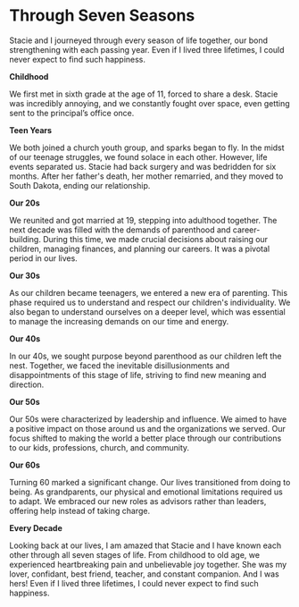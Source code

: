 # Through Seven Seasons

Stacie and I journeyed through every season of life together, our bond strengthening with each passing year. Even if I
lived three lifetimes, I could never expect to find such happiness.

**Childhood**  

We first met in sixth grade at the age of 11, forced to share a desk. Stacie was incredibly annoying, and we constantly
fought over space, even getting sent to the principal’s office once.

**Teen Years**  

We both joined a church youth group, and sparks began to fly. In the midst of our teenage struggles, we found solace in
each other. However, life events separated us. Stacie had back surgery and was bedridden for six months. After her
father's death, her mother remarried, and they moved to South Dakota, ending our relationship.

**Our 20s**  

We reunited and got married at 19, stepping into adulthood together. The next decade was filled with the demands of
parenthood and career-building. During this time, we made crucial decisions about raising our children, managing
finances, and planning our careers. It was a pivotal period in our lives.

**Our 30s**  

As our children became teenagers, we entered a new era of parenting. This phase required us to understand and respect
our children's individuality. We also began to understand ourselves on a deeper level, which was essential to manage the
increasing demands on our time and energy.

**Our 40s**  

In our 40s, we sought purpose beyond parenthood as our children left the nest. Together, we faced the inevitable
disillusionments and disappointments of this stage of life, striving to find new meaning and direction.

**Our 50s**  

Our 50s were characterized by leadership and influence. We aimed to have a positive impact on those around us and the
organizations we served. Our focus shifted to making the world a better place through our contributions to our kids,
professions, church, and community.

**Our 60s**  

Turning 60 marked a significant change. Our lives transitioned from doing to being. As grandparents, our physical and
emotional limitations required us to adapt. We embraced our new roles as advisors rather than leaders, offering help
instead of taking charge.

**Every Decade**  

Looking back at our lives, I am amazed that Stacie and I have known each other through all seven stages of life. From
childhood to old age, we experienced heartbreaking pain and unbelievable joy together. She was my lover, confidant, best
friend, teacher, and constant companion. And I was hers! Even if I lived three lifetimes, I could never expect to find
such happiness.
